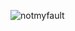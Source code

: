 ![notmyfault](https://user-images.githubusercontent.com/80150832/125728006-bfb3f8ab-359f-46b8-939c-b553d849793b.png)

